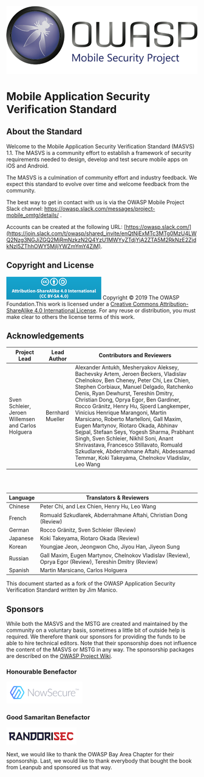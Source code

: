 ![OWASP LOGO](images/OWASP_logo.png)

# Mobile Application Security Verification Standard

## About the Standard

Welcome to the Mobile Application Security Verification Standard (MASVS) 1.1. The MASVS is a community effort to establish a framework of security requirements needed to design, develop and test secure mobile apps on iOS and Android.

The MASVS is a culmination of community effort and industry feedback. We expect this standard to evolve over time and welcome feedback from the community.

The best way to get in contact with us is via the OWASP Mobile Project Slack channel: <https://owasp.slack.com/messages/project-mobile_omtg/details/> .

Accounts can be created at the following URL: [https://owasp.slack.com/](https://join.slack.com/t/owasp/shared_invite/enQtNjExMTc3MTg0MzU4LWQ2Nzg3NGJiZGQ2MjRmNzkzN2Q4YzU1MWYyZTdjYjA2ZTA5M2RkNzE2ZjdkNzI5ZThhOWY5MjljYWZmYmY4ZjM).

## Copyright and License

![license](images/CC-license.png) Copyright © 2019 The OWASP Foundation.This work is licensed under a [Creative Commons Attribution-ShareAlike 4.0 International License](https://creativecommons.org/licenses/by-sa/4.0/). For any reuse or distribution, you must make clear to others the license terms of this work.

## Acknowledgements

| Project Lead | Lead Author | Contributors and Reviewers
| ------- | --- | ----------------- |
| Sven Schleier, Jeroen Willemsen and Carlos Holguera | Bernhard Mueller | Alexander Antukh, Mesheryakov Aleksey, Bachevsky Artem, Jeroen Beckers, Vladislav Chelnokov, Ben Cheney, Peter Chi, Lex Chien, Stephen Corbiaux, Manuel Delgado, Ratchenko Denis, Ryan Dewhurst, Tereshin Dmitry, Christian Dong, Oprya Egor, Ben Gardiner, Rocco Gränitz, Henry Hu, Sjoerd Langkemper, Vinícius Henrique Marangoni, Martin Marsicano, Roberto Martelloni, Gall Maxim, Eugen Martynov, Riotaro Okada, Abhinav Sejpal, Stefaan Seys, Yogesh Sharma, Prabhant Singh, Sven Schleier, Nikhil Soni, Anant Shrivastava, Francesco Stillavato, Romuald Szkudlarek, Abderrahmane Aftahi, Abdessamad Temmar, Koki Takeyama, Chelnokov Vladislav, Leo Wang |

<br><br>

| Language | Translators & Reviewers |
| --- | ------------------------------ |
| Chinese | Peter Chi, and Lex Chien, Henry Hu, Leo Wang |
| French | Romuald Szkudlarek, Abderrahmane Aftahi, Christian Dong (Review) |
| German | Rocco Gränitz, Sven Schleier (Review) |
| Japanese | Koki Takeyama, Riotaro Okada (Review) |
| Korean | Youngjae Jeon, Jeongwon Cho, Jiyou Han, Jiyeon Sung |
| Russian | Gall Maxim, Eugen Martynov, Chelnokov Vladislav (Review), Oprya Egor (Review), Tereshin Dmitry (Review) |
| Spanish | Martin Marsicano, Carlos Holguera |

This document started as a fork of the OWASP Application Security Verification Standard written by Jim Manico.

## Sponsors

While both the MASVS and the MSTG are created and maintained by the community on a voluntary basis, sometimes a little bit of outside help is required. We therefore thank our sponsors for providing the funds to be able to hire technical editors. Note that their sponsorship does not influence the content of the MASVS or MSTG in any way. The sponsorship packages are described on the [OWASP Project Wiki](https://www.owasp.org/index.php/OWASP_Mobile_Security_Testing_Guide#tab=Sponsorship_Packages "OWASP Mobile Security Testing Guide Sponsorship Packages").

### Honourable Benefactor

[![NowSecure](images/NowSecure_logo.png)](https://www.nowsecure.com/ "NowSecure")

### Good Samaritan Benefactor

[![RandoriSec](images/Randorisec_logo.png)](https://www.randorisec.fr/ "RandoriSec")

Next, we would like to thank the OWASP Bay Area Chapter for their sponsorship. Last, we would like to thank everybody that bought the book from Leanpub and sponsored us that way.
